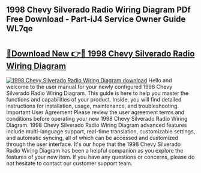 ## 1998 Chevy Silverado Radio Wiring Diagram PDf Free Download - Part-iJ4 Service Owner Guide WL7qe

# <h2><a href="http://dfls57.blite.top/?on=1998+Chevy+Silverado+Radio+Wiring+Diagram">🔗Download New 👉🔴 1998 Chevy Silverado Radio Wiring Diagram</a></h2>

[![1998 Chevy Silverado Radio Wiring Diagram download](https://i.imgur.com/lujVjoI.png)](http://dfls57.blite.top/?on=1998+Chevy+Silverado+Radio+Wiring+Diagram)
Hello and welcome to the user manual for your newly configured 1998 Chevy Silverado Radio Wiring Diagram. This guide is here to help you master the functions and capabilities of your product. Inside, you will find detailed instructions for installation, usage, maintenance, and troubleshooting. Important User Agreement Please review the user agreement terms and conditions before operating your new 1998 Chevy Silverado Radio Wiring Diagram. 1998 Chevy Silverado Radio Wiring Diagram advanced features include multi-language support, real-time translation, customizable settings, and automatic syncing, all of which can be accessed and customized through the user interface. It's our hope that the 1998 Chevy Silverado Radio Wiring Diagram has been a helpful companion as you explore the features of your new item. If you have any questions or concerns, please do not hesitate to contact our customer support team.
